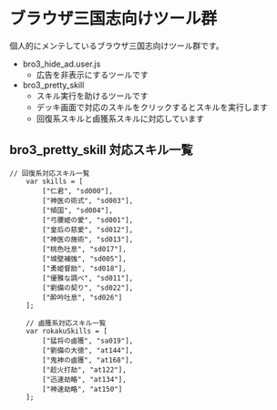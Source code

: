 # ブラウザ三国志向けツール群

個人的にメンテしているブラウザ三国志向けツール群です。

* bro3_hide_ad.user.js
  * 広告を非表示にするツールです
* bro3_pretty_skill
  * スキル実行を助けるツールです
  * デッキ画面で対応のスキルをクリックするとスキルを実行します
  * 回復系スキルと鹵獲系スキルに対応しています

## bro3_pretty_skill 対応スキル一覧

```
// 回復系対応スキル一覧
    var skills = [
        ["仁君", "sd000"],
        ["神医の術式", "sd003"],
        ["傾国", "sd004"],
        ["弓腰姫の愛", "sd001"],
        ["皇后の慈愛", "sd012"],
        ["神医の施術", "sd013"],
        ["桃色吐息", "sd017"],
        ["城壁補強", "sd005"],
        ["勇姫督励", "sd018"],
        ["優雅な調べ", "sd011"],
        ["劉備の契り", "sd022"],
        ["酔吟吐息", "sd026"]
    ];

    // 鹵獲系対応スキル一覧
    var rokakuSkills = [
        ["猛将の鹵獲", "sa019"],
        ["劉備の大徳", "at144"],
        ["鬼神の鹵獲", "at168"],
        ["趁火打劫", "at122"],
        ["迅速劫略", "at134"],
        ["神速劫略", "at150"]
    ];
```
